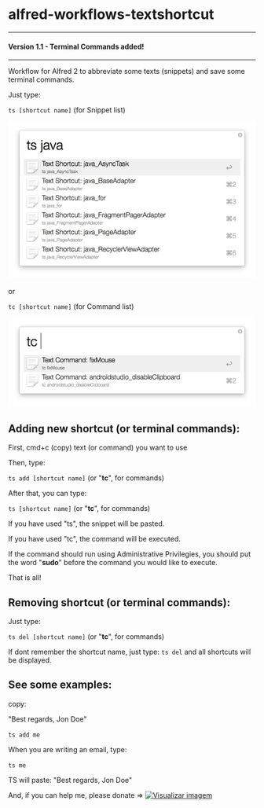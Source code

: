 # alfred-workflows-textshortcut

---

#### Version 1.1 - Terminal Commands added!

---

Workflow for Alfred 2 to abbreviate some texts (snippets) and save some terminal commands.

Just type:

`ts [shortcut name]` (for Snippet list)

![ts](./readme/01.jpg)

or 

`tc [shortcut name]` (for Command list)

![tc](./readme/02.jpg)

## Adding new shortcut (or terminal commands):

First, cmd+c (copy) text (or command) you want to use

Then, type:

`ts add [shortcut name]` (or "**tc**", for commands)

After that, you can type:

`ts [shortcut name]` (or "**tc**", for commands)

If you have used "ts", the snippet will be pasted.

If you have used "tc", the command will be executed. 

If the command should run using Administrative Privilegies, you should put the word "**sudo**" before the command you would like to execute.

That is all!

## Removing shortcut (or terminal commands):

Just type:

`ts del [shortcut name]` (or "**tc**", for commands)

If dont remember the shortcut name, just type: `ts del` and all shortcuts will be displayed.

## See some examples:

copy: 

"Best regards, Jon Doe"

`ts add me`

When you are writing an email, type:

`ts me`

TS will paste: "Best regards, Jon Doe"


And, if you can help me, please donate => <a href="https://www.paypal.com/cgi-bin/webscr?cmd=_donations&business=rtoshiro%40gmail%2ecom&lc=US&item_name=Toshiro&no_note=0&currency_code=BRL&bn=PP%2dDonationsBF%3abtn_donate_SM%2egif%3aNonHostedGuest"><img border="0" alt="Visualizar imagem" src="https://www.paypalobjects.com/en_US/i/btn/btn_donate_SM.gif" /></a>
